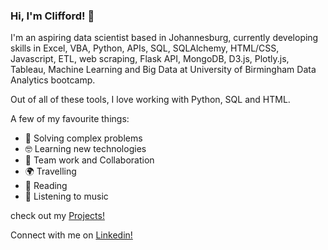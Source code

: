 ### Hi, I'm Clifford! 👋

I'm an aspiring data scientist based in Johannesburg, currently developing skills in Excel, VBA, Python, APIs, SQL, SQLAlchemy, HTML/CSS, Javascript, ETL, web scraping, Flask API, MongoDB, D3.js, Plotly.js, Tableau, Machine Learning and Big Data at University of Birmingham Data Analytics bootcamp.

Out of all of these tools, I love working with Python, SQL and HTML.

A few of my favourite things:

- 🤔 Solving complex problems
- 🤓 Learning new technologies
- 👯 Team work and Collaboration
- 🌍 Travelling
- 📖 Reading
- 🎵 Listening to music

check out my [Projects!](https://github.com/Csepato)

Connect with me on [Linkedin!](https://www.linkedin.com/in/clifford-sepato-2560b660)
